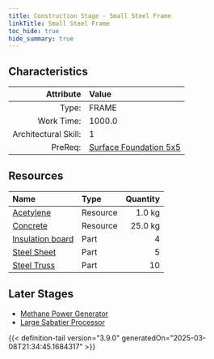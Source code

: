 ```yaml
---
title: Construction Stage - Small Steel Frame
linkTitle: Small Steel Frame
toc_hide: true
hide_summary: true
---
```

<!-- This is generated by the MarsSim HelpGenertor, do not edit. -->

## Characteristics

| Attribute      | Value |
|--------:|:------|
|Type:|FRAME|
|Work Time:|1000.0|
|Architectural Skill:|1|
|PreReq:|[Surface Foundation 5x5](/docs/definitions/construction/surface-foundation-5x5)|

## Resources

| Name | Type | Quantity |
|:-----|:-----|-----:|
|[Acetylene](/docs/definitions/resource/acetylene)|Resource|1.0 kg|
|[Concrete](/docs/definitions/resource/concrete)|Resource|25.0 kg|
|[Insulation board](/docs/definitions/part/insulation-board)|Part|4|
|[Steel Sheet](/docs/definitions/part/steel-sheet)|Part|5|
|[Steel Truss](/docs/definitions/part/steel-truss)|Part|10|

## Later Stages
- [Methane Power Generator](/docs/definitions/construction/methane-power-generator)
- [Large Sabatier Processor](/docs/definitions/construction/large-sabatier-processor)



{{< definition-tail version="3.9.0" generatedOn="2025-03-08T21:34:45.1684317" >}}

